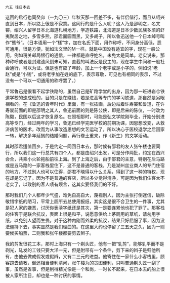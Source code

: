     六五 往日本去 

   这回的启行也同癸卯（一九〇三）年秋天那一回差不多，有伴侣偕行，而且从绍兴直到日本，所以路上很是不寂寞。这同行的是什么人呢？这人乃是邵明之，名文镕，绍兴人留学日本北海道札幌地方，学造铁路，北海道是日本少数民族多须的虾夷聚居之地，多雪多熊，邵君面圆而黑，又多胡子，所以鲁迅送他一个日本绰号叫作“熊爷”。（日本语用一个“樣”字，加在名氏下面，用作称呼，不问身分高低，悉可通用，很是方便，犹如法文里的M一样。就是中国没有适宜的字，现在一般公用，例如税关邮局银行的通信，一律都是直呼姓名，未免太是简单。老实说来，那种称呼或者是封建遗风倒未可知，直截的叫法反是民主的，现在学生中间和一般社会通行，可以为证。但是也有应了年龄，加上一个老字或是小字的，例如说“老赵”或是“小钱”，或将老字加在姓的底下，表示尊敬，可见也有相同的表示，不过没有一个可以一切通用的称呼罢了。）

   平常鲁迅是很看不起学铁路的，虽然自己是矿路学堂的出身，因为那一班进岩仓铁道学校的速成班的，目的只是在赚钱，若是进高等专门的学习铁道，那自然是另眼相看的。在《鲁迅的青年时代》里面，有一张插画，后边站着许寿裳和鲁迅，在许寿裳前面的即是邵明之其人，鲁迅前面的则是陈公侠，即是后来的陈仪，一时改为陈毅，民国以后这才恢复原名。在照相那时，可能是弘文学院刚毕业，开始分别进高等专门，经过两年的学习，鲁迅已经学完医学校的前期功课，因思想改变，从救济病苦的医术，改而为从事改造思想的文艺运动了，所以决心于医校退学之后回家一转，解决多年延搁的结婚问题，再行卷土重来，作《新生》的文学活动。

   其时邵君适值回乡，于是约定一同回日本去，那时候有邵君的友人张午楼也要同行，所以我们这一行总共有四个人，都是由绍兴出发，可是分作两批，约定在西兴会合，共乘小火轮拖船前往上海。到了上海之后，由于邵君的主意，特别在后马路或是五马路的一家客栈里住下，这不是普通的客栈，乃是湖州丝业商人的专门住宿的地方，不过别人也可以住得，邵君不晓得以什么关系，得到了这一种的特权，现在却是忘记了。因为不是普通的客店，所以多少觉得清净，可是因为我们住客太不老实了，以致别的客人啧有烦言，这其实要怪我们的不好。

   那时我们几个人都年少气盛，难免自高自大，蔑视别人，因为主张打倒迷信，破除敬惜字纸的陋习，平常上厕所去总使用报纸，其实这是很不合卫生的一件事，尤其是犯人家的嫌恶，讨厌你亵渎字纸还是其次，第一是要连累他也犯了罪了。那客栈的住客于是联合抗议，表面上很是和平，说愿意供给上茅厕用的草纸，请勿用字纸，以免别人望而生畏。对于这种内刚而外柔的抗议，结果只好屈服了事，因为没法僵持下去，事实显然是我们理曲的。在这里大约也停留了三五天之久，因为一则要候买船票，二则我和张午楼都要剪去辫子。

   我的剪发很花工本，那时上海只有一个剃头匠，他有一把“轧剪”，能够轧平而不是剃光，轧发的工钱只要大洋一元，但是附带有一个条件，剪下来的辫子是归他所有，由他去做成假发或假辫，又有二三元的进益。他寄住在一家什么小客栈里，顾客跑去请教，倒还相当便利清闲，张午楼为的贪图便利，只叫普通剃头匠一刮了事，虽然是省事，但是刮得精光像是一个和尚，一时长不起来，在日本去的船上很被人家所注目，却也是一种讨厌的事情。

